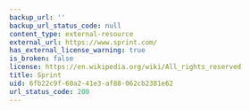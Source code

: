 ```yaml
---
backup_url: ''
backup_url_status_code: null
content_type: external-resource
external_url: https://www.sprint.com/
has_external_license_warning: true
is_broken: false
license: https://en.wikipedia.org/wiki/All_rights_reserved
title: Sprint
uid: 6fb22c9f-60a2-41e3-af88-062cb2381e62
url_status_code: 200
---
```

